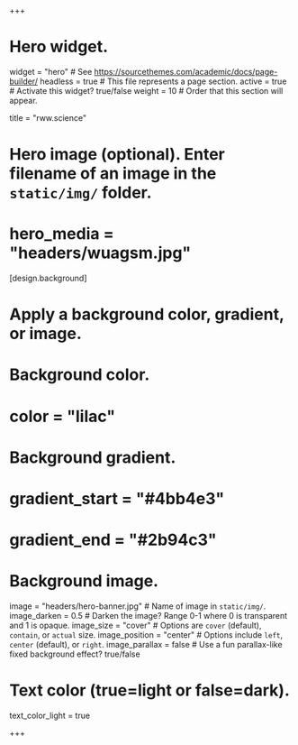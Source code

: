 +++
# Hero widget.
widget = "hero"  # See https://sourcethemes.com/academic/docs/page-builder/
headless = true  # This file represents a page section.
active = true  # Activate this widget? true/false
weight = 10  # Order that this section will appear.

title = "rww.science"

# Hero image (optional). Enter filename of an image in the `static/img/` folder.
# hero_media = "headers/wuagsm.jpg"

[design.background]
  # Apply a background color, gradient, or image.

  # Background color.
  # color = "lilac"
  
  # Background gradient.
  #  gradient_start = "#4bb4e3"
  #  gradient_end = "#2b94c3"
  
  # Background image.
image = "headers/hero-banner.jpg"  # Name of image in `static/img/`.
image_darken = 0.5  # Darken the image? Range 0-1 where 0 is transparent and 1 is opaque.
image_size = "cover"  #  Options are `cover` (default), `contain`, or `actual` size.
image_position = "center"  # Options include `left`, `center` (default), or `right`.
image_parallax = false  # Use a fun parallax-like fixed background effect? true/false
  
  # Text color (true=light or false=dark).
  text_color_light = true

+++
